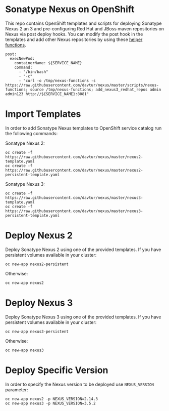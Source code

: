 # Sonatype Nexus on OpenShift

This repo contains OpenShift templates and scripts for deploying Sonatype Nexus 2 an 3
and pre-configuring Red Hat and JBoss maven repositories on Nexus via post deploy hooks.
You can modify the post hook in the templates and add other Nexus repositories by using these [helper
functions](scripts/nexus-functions).

```
post:
  execNewPod:
    containerName: ${SERVICE_NAME}
    command:
      - "/bin/bash"
      - "-c"
      - "curl -o /tmp/nexus-functions -s https://raw.githubusercontent.com/davtur/nexus/master/scripts/nexus-functions; source /tmp/nexus-functions; add_nexus3_redhat_repos admin admin123 http://${SERVICE_NAME}:8081"
```

# Import Templates

In order to add Sonatype Nexus templates to OpenShift service catalog run the following commands:

Sonatype Nexus 2:
```
oc create -f https://raw.githubusercontent.com/davtur/nexus/master/nexus2-template.yaml
oc create -f https://raw.githubusercontent.com/davtur/nexus/master/nexus2-persistent-template.yaml
```

Sonatype Nexus 3:
```
oc create -f https://raw.githubusercontent.com/davtur/nexus/master/nexus3-template.yaml
oc create -f https://raw.githubusercontent.com/davtur/nexus/master/nexus3-persistent-template.yaml
```

# Deploy Nexus 2

Deploy Sonatype Nexus 2 using one of the provided templates. If you have persistent volumes available in your cluster:
```
oc new-app nexus2-persistent
```
Otherwise:
```
oc new-app nexus2
```
# Deploy Nexus 3

Deploy Sonatype Nexus 3 using one of the provided templates. If you have persistent volumes available in your cluster:
```
oc new-app nexus3-persistent
```
Otherwise:
```
oc new-app nexus3
```

# Deploy Specific Version
In order to specify the Nexus version to be deployed use ```NEXUS_VERSION``` parameter:
```
oc new-app nexus2 -p NEXUS_VERSION=2.14.3
oc new-app nexus3 -p NEXUS_VERSION=3.5.2
```
